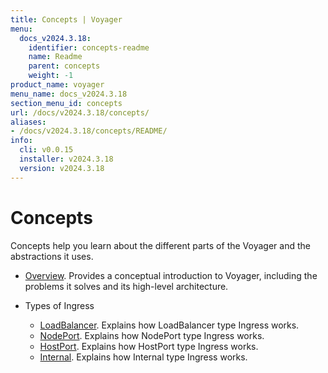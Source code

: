 ```yaml
---
title: Concepts | Voyager
menu:
  docs_v2024.3.18:
    identifier: concepts-readme
    name: Readme
    parent: concepts
    weight: -1
product_name: voyager
menu_name: docs_v2024.3.18
section_menu_id: concepts
url: /docs/v2024.3.18/concepts/
aliases:
- /docs/v2024.3.18/concepts/README/
info:
  cli: v0.0.15
  installer: v2024.3.18
  version: v2024.3.18
---
```


# Concepts

Concepts help you learn about the different parts of the Voyager and the abstractions it uses.

- [Overview](/docs/v2024.3.18/concepts/overview). Provides a conceptual introduction to Voyager, including the problems it solves and its high-level architecture.

- Types of Ingress
  - [LoadBalancer](/docs/v2024.3.18/concepts/ingress-types/loadbalancer). Explains how LoadBalancer type Ingress works.
  - [NodePort](/docs/v2024.3.18/concepts/ingress-types/nodeport). Explains how NodePort type Ingress works.
  - [HostPort](/docs/v2024.3.18/concepts/ingress-types/hostport). Explains how HostPort type Ingress works.
  - [Internal](/docs/v2024.3.18/concepts/ingress-types/internal). Explains how Internal type Ingress works.
